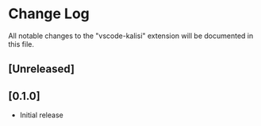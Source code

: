 # Change Log

All notable changes to the "vscode-kalisi" extension will be documented in this file.

## [Unreleased]

## [0.1.0]

- Initial release
